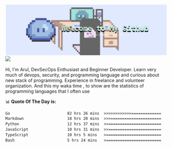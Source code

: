![banner](.github/banner-profile.png)
<img src="https://user-images.githubusercontent.com/73097560/115834477-dbab4500-a447-11eb-908a-139a6edaec5c.gif"></p>

Hi, I'm Arul, DevSecOps Enthusiast and Beginner Developer. Learn very much of devops, security, and programming language and curious about new stack of programming. Experience in freelance and volunteer organization. And this my waka time , to show are the statistics of programming languages that I often use

📊 **Quote Of The Day is:**
<!--START_SECTION:waka-->

```txt
Go                         82 hrs 26 mins  >>>>>>>>>>>>=============   47.61 %
Markdown                   18 hrs 20 mins  >>>======================   10.59 %
Python                     12 hrs 37 mins  >>=======================   07.29 %
JavaScript                 10 hrs 31 mins  >>=======================   06.07 %
TypeScript                 10 hrs 5 mins   >========================   05.83 %
Bash                       5 hrs 24 mins   >========================   03.13 %
```

<!--END_SECTION:waka-->

